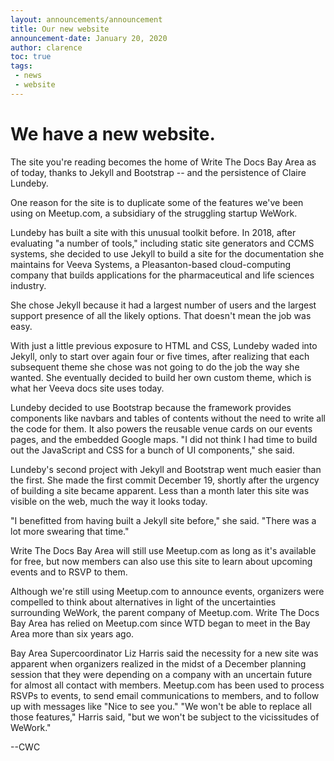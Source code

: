 ```yaml
---
layout: announcements/announcement
title: Our new website
announcement-date: January 20, 2020
author: clarence
toc: true
tags:
 - news
 - website
---
```



# We have a new website.

The site you're reading becomes the home of Write The Docs Bay Area as of today, thanks to Jekyll and Bootstrap -- and the persistence of Claire Lundeby.

One reason for the site is to duplicate some of the features we've been using on Meetup.com, a subsidiary of the struggling startup WeWork.

Lundeby has built a site with this unusual toolkit before. In 2018, after evaluating "a number of tools," including static site generators and CCMS systems, she decided to use Jekyll to build a site for the documentation she maintains for Veeva Systems, a Pleasanton-based cloud-computing company that builds applications for the pharmaceutical and life sciences industry.

She chose Jekyll because it had a largest number of users and the largest support presence of all the likely options. That doesn't mean the job was easy.

With just a little previous exposure to HTML and CSS, Lundeby waded into Jekyll, only to start over again four or five times, after realizing that each subsequent theme she chose was not going to do the job the way she wanted. She eventually decided to build her own custom theme, which is what her Veeva docs site uses today.

Lundeby decided to use Bootstrap because the framework provides components like navbars and tables of contents without the need to write all the code for them. It also powers the reusable venue cards on our events pages, and the embedded Google maps.
"I did not think I had time to build out the JavaScript and CSS for a bunch of UI components," she said.

Lundeby's second project with Jekyll and Bootstrap went much easier than the first. She made the first commit December 19, shortly after the urgency of building a site became apparent. Less than a month later this site was visible on the web, much the way it looks today.

"I benefitted from having built a Jekyll site before," she said. "There was a lot more swearing that time."

Write The Docs Bay Area will still use Meetup.com as long as it's available for free, but now members can also use this site to learn about upcoming events and to RSVP to them.

Although we're still using Meetup.com to announce events, organizers were compelled to think about alternatives in light of the uncertainties surrounding WeWork, the parent company of Meetup.com. Write The Docs Bay Area has relied on Meetup.com since WTD began to meet in the Bay Area more than six years ago.

Bay Area Supercoordinator Liz Harris said the necessity for a new site was apparent when organizers realized in the midst of a December planning session that they were depending on a company with an uncertain future for almost all contact with members. Meetup.com has been used to process RSVPs to events, to send email communications to members, and to follow up with messages like "Nice to see you."
"We won't be able to replace all those features," Harris said, "but we won't be subject to the vicissitudes of WeWork."

--CWC
